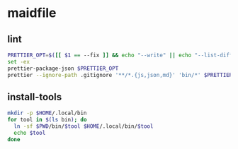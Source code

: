# maidfile

## lint

```bash
PRETTIER_OPT=$([[ $1 == --fix ]] && echo "--write" || echo "--list-different")
set -ex
prettier-package-json $PRETTIER_OPT
prettier --ignore-path .gitignore '**/*.{js,json,md}' 'bin/*' $PRETTIER_OPT
```

## install-tools

```bash
mkdir -p $HOME/.local/bin
for tool in $(ls bin); do
  ln -sf $PWD/bin/$tool $HOME/.local/bin/$tool
  echo $tool
done
```
